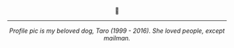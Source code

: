 <div align="center">

:dog:

<hr />

_Profile pic is my beloved dog, Taro (1999 - 2016). She loved people, except mailman._

</div>
